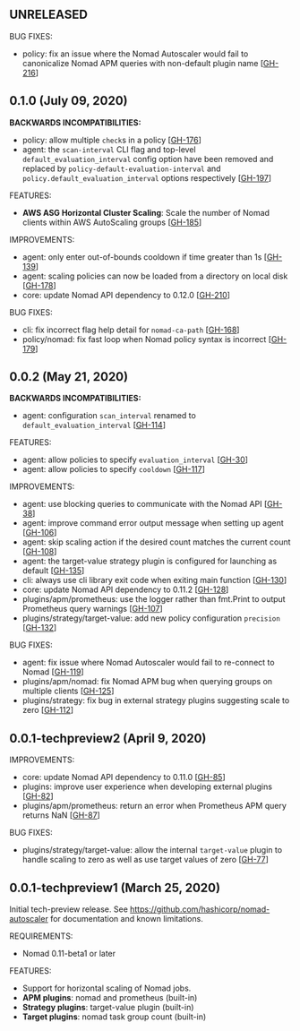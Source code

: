 ## UNRELEASED

BUG FIXES:
 * policy: fix an issue where the Nomad Autoscaler would fail to canonicalize Nomad APM queries with non-default plugin name [[GH-216](https://github.com/hashicorp/nomad-autoscaler/issues/216)]

## 0.1.0 (July 09, 2020)

__BACKWARDS INCOMPATIBILITIES:__
 * policy: allow multiple `check`s in a policy [[GH-176](https://github.com/hashicorp/nomad-autoscaler/pull/176)]
 * agent: the `scan-interval` CLI flag and top-level `default_evaluation_interval` config option have been removed and replaced by `policy-default-evaluation-interval` and `policy.default_evaluation_interval` options respectively [[GH-197](https://github.com/hashicorp/nomad-autoscaler/pull/197)]

FEATURES:
 * __AWS ASG Horizontal Cluster Scaling__: Scale the number of Nomad clients within AWS AutoScaling groups [[GH-185](https://github.com/hashicorp/nomad-autoscaler/pull/185)]

IMPROVEMENTS:
 * agent: only enter out-of-bounds cooldown if time greater than 1s [[GH-139](https://github.com/hashicorp/nomad-autoscaler/pull/139)]
 * agent: scaling policies can now be loaded from a directory on local disk [[GH-178](https://github.com/hashicorp/nomad-autoscaler/pull/178)]
 * core: update Nomad API dependency to 0.12.0 [[GH-210](https://github.com/hashicorp/nomad-autoscaler/pull/210)]

BUG FIXES:
 * cli: fix incorrect flag help detail for `nomad-ca-path` [[GH-168](https://github.com/hashicorp/nomad-autoscaler/pull/168)]
 * policy/nomad: fix fast loop when Nomad policy syntax is incorrect [[GH-179](https://github.com/hashicorp/nomad-autoscaler/pull/179)]

## 0.0.2 (May 21, 2020)

__BACKWARDS INCOMPATIBILITIES:__
 * agent: configuration `scan_interval` renamed to `default_evaluation_interval` [[GH-114](https://github.com/hashicorp/nomad-autoscaler/pull/114)]

FEATURES:
 * agent: allow policies to specify `evaluation_interval` [[GH-30](https://github.com/hashicorp/nomad-autoscaler/pull/30)]
 * agent: allow policies to specify `cooldown` [[GH-117](https://github.com/hashicorp/nomad-autoscaler/pull/117)]

IMPROVEMENTS:
 * agent: use blocking queries to communicate with the Nomad API [[GH-38](https://github.com/hashicorp/nomad-autoscaler/issues/38)]
 * agent: improve command error output message when setting up agent [[GH-106](https://github.com/hashicorp/nomad-autoscaler/pull/106)]
 * agent: skip scaling action if the desired count matches the current count [[GH-108](https://github.com/hashicorp/nomad-autoscaler/pull/108)]
 * agent: the target-value strategy plugin is configured for launching as default [[GH-135](https://github.com/hashicorp/nomad-autoscaler/pull/135)]
 * cli: always use cli library exit code when exiting main function [[GH-130](https://github.com/hashicorp/nomad-autoscaler/pull/130)]
 * core: update Nomad API dependency to 0.11.2 [[GH-128](https://github.com/hashicorp/nomad-autoscaler/pull/128)]
 * plugins/apm/prometheus: use the logger rather than fmt.Print to output Prometheus query warnings [[GH-107](https://github.com/hashicorp/nomad-autoscaler/pull/107)]
 * plugins/strategy/target-value: add new policy configuration `precision` [[GH-132](https://github.com/hashicorp/nomad-autoscaler/issues/132)]

BUG FIXES:
 * agent: fix issue where Nomad Autoscaler would fail to re-connect to Nomad [[GH-119](https://github.com/hashicorp/nomad-autoscaler/issues/119)]
 * plugins/apm/nomad: fix Nomad APM bug when querying groups on multiple clients [[GH-125](https://github.com/hashicorp/nomad-autoscaler/pull/125)]
 * plugins/strategy: fix bug in external strategy plugins suggesting scale to zero [[GH-112](https://github.com/hashicorp/nomad-autoscaler/pull/122)]

## 0.0.1-techpreview2 (April 9, 2020)

IMPROVEMENTS:
 * core: update Nomad API dependency to 0.11.0 [[GH-85](https://github.com/hashicorp/nomad-autoscaler/pull/85)]
 * plugins: improve user experience when developing external plugins [[GH-82](https://github.com/hashicorp/nomad-autoscaler/pull/82)]
 * plugins/apm/prometheus: return an error when Prometheus APM query returns NaN [[GH-87](https://github.com/hashicorp/nomad-autoscaler/pull/87)]

BUG FIXES:
 * plugins/strategy/target-value: allow the internal `target-value` plugin to handle scaling to zero as well as use target values of zero [[GH-77](https://github.com/hashicorp/nomad-autoscaler/pull/77)]

## 0.0.1-techpreview1 (March 25, 2020)

Initial tech-preview release.
See https://github.com/hashicorp/nomad-autoscaler for documentation and known limitations.

REQUIREMENTS:
* Nomad 0.11-beta1 or later

FEATURES:
* Support for horizontal scaling of Nomad jobs.
* **APM plugins**: nomad and prometheus (built-in)
* **Strategy plugins**: target-value plugin (built-in)
* **Target plugins**: nomad task group count (built-in)
